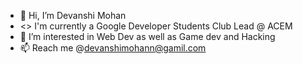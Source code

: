 - 👋 Hi, I’m Devanshi Mohan
- <> I'm currently a Google Developer Students Club Lead @ ACEM
- 👀 I’m interested in Web Dev as well as Game dev and Hacking
- 📫 Reach me @devanshimohann@gamil.com

<!---
devanshimohan/devanshimohan is a ✨ special ✨ repository because its `README.md` (this file) appears on your GitHub profile.
You can click the Preview link to take a look at your changes.
--->
